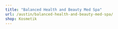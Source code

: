 ```yaml
---
title: "Balanced Health and Beauty Med Spa"
url: /austin/balanced-health-and-beauty-med-spa/
shop: Kosmetik
---
```

